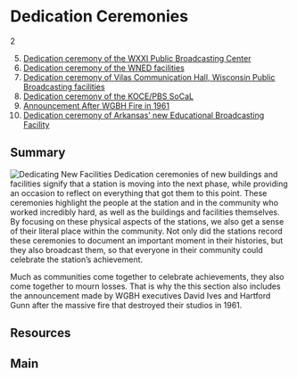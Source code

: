 # Dedication Ceremonies

2

5. [Dedication ceremony of the WXXI Public Broadcasting Center](/catalog/cpb-aacip_189-56n0319k)
6. [Dedication ceremony of the WNED facilities](/catalog/cpb-aacip_81-8380gndb)
7. [Dedication ceremony of Vilas Communication Hall, Wisconsin Public Broadcasting facilities](/catalog/cpb-aacip_30-89281bqr)
8. [Dedication ceremony of the KOCE/PBS SoCaL](/catalog/cpb-aacip_221-76f1vwh1)
9. [Announcement After WGBH Fire in 1961](/catalog/cpb-aacip_15-19s1rwtr)
10. [Dedication ceremony of Arkansas’ new Educational Broadcasting Facility](/catalog/cpb-aacip_111-21ghx7d6)

## Summary

![Dedicating New Facilities](https://s3.amazonaws.com/americanarchive.org/exhibits/AAPB_Exhibit_StationHistories_image1.jpg)
Dedication ceremonies of new buildings and facilities signify that a station is moving into the next phase, while providing an occasion to reflect on everything that got them to this point. These ceremonies highlight the people at the station and in the community who worked incredibly hard, as well as the buildings and facilities themselves. By focusing on these physical aspects of the stations, we also get a sense of their literal place within the community. Not only did the stations record these ceremonies to document an important moment in their histories, but they also broadcast them, so that everyone in their community could celebrate the station’s achievement. 

Much as communities come together to celebrate achievements, they also come together to mourn losses. That is why the this section also includes the announcement made by WGBH executives David Ives and Hartford Gunn after the massive fire that destroyed their studios in 1961.

## Resources

## Main

